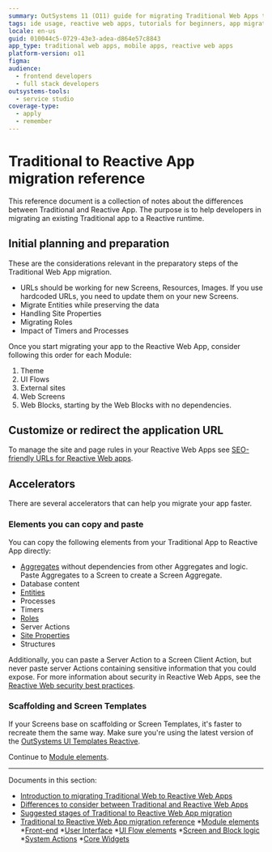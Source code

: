 ```yaml
---
summary: OutSystems 11 (O11) guide for migrating Traditional Web Apps to Reactive Web Apps, detailing preparation, URL management, and accelerators.
tags: ide usage, reactive web apps, tutorials for beginners, app migration, seo optimization
locale: en-us
guid: 010044c5-0729-43e3-adea-d864e57c8843
app_type: traditional web apps, mobile apps, reactive web apps
platform-version: o11
figma:
audience:
  - frontend developers
  - full stack developers
outsystems-tools:
  - service studio
coverage-type:
  - apply
  - remember
---
```


# Traditional to Reactive App migration reference

This reference document is a collection of notes about the differences between Traditional and Reactive App. The purpose is to help developers in migrating an existing Traditional app to a Reactive runtime.

## Initial planning and preparation

These are the considerations relevant in the preparatory steps of the Traditional Web App migration.

* URLs should be working for new Screens, Resources, Images. If you use hardcoded URLs, you need to update them on your new Screens.
* Migrate Entities while preserving the data
* Handling Site Properties
* Migrating Roles
* Impact of Timers and Processes

Once you start migrating your app to the Reactive Web App, consider following this order for each Module:

1. Theme
1. UI Flows
1. External sites
1. Web Screens
1. Web Blocks, starting by the Web Blocks with no dependencies.

## Customize or redirect the application URL

To manage the site and page rules in your Reactive Web Apps see [SEO-friendly URLs for Reactive Web apps](https://success.outsystems.com/documentation/11/developing_an_application/search_engine_optimization_for_your_outsystems_apps/seo_for_outsystems_reactive_web_apps_vs_traditional_web_apps/seo_friendly_urls_for_reactive_web_apps/).

## Accelerators

There are several accelerators that can help you migrate your app faster.

### Elements you can copy and paste

You can copy the following elements from your Traditional App to Reactive App directly:

* [Aggregates](ref-frontend-screen-and-block.md#aggreg) without dependencies from other Aggregates and logic. Paste Aggregates to a Screen to create a Screen Aggregate.
* Database content
* [Entities](ref-module-elements.md#entity)
* Processes
* Timers
* [Roles](ref-module-elements.md#roles)
* Server Actions
* [Site Properties](ref-module-elements.md#site-property)
* Structures

Additionally, you can paste a Server Action to a Screen Client Action, but never paste server Actions containing sensitive information that you could expose. For more information about security in Reactive Web Apps, see the [Reactive Web security best practices](https://success.outsystems.com/Documentation/Best_Practices/Security/Reactive_web_security_best_practices).

### Scaffolding and Screen Templates

If your Screens base on scaffolding or Screen Templates, it's faster to recreate them the same way. Make sure you're using the latest version of the [OutSystems UI Templates Reactive](https://www.outsystems.com/forge/component-overview/6335/outsystems-ui-templates-reactive).

Continue to [Module elements](ref-module-elements.md).

---

Documents in this section:

* [Introduction to migrating Traditional Web to Reactive Web Apps](intro.md)
* [Differences to consider between Traditional and Reactive Web Apps](differences.md)
* [Suggested stages of Traditional to Reactive Web App migration](stages.md)
* [Traditional to Reactive Web App migration reference](reference.md)
       *[Module elements](ref-module-elements.md)
       *[Front-end](ref-frontend-intro.md)
           *[User Interface](ref-frontend-ui.md)
           *[UI Flow elements](ref-frontend-ui-flows.md)
           *[Screen and Block logic](ref-frontend-screen-and-block.md)
           *[System Actions](ref-system-actions.md)
       *[Core Widgets](ref-core-widgets.md)

